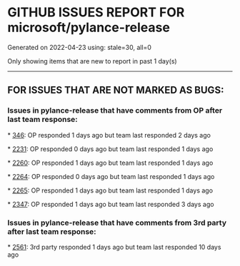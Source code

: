 
# GITHUB ISSUES REPORT FOR microsoft/pylance-release


Generated on 2022-04-23 using: stale=30, all=0


Only showing items that are new to report in past 1 day(s)


---

## FOR ISSUES THAT ARE NOT MARKED AS BUGS:


### Issues in pylance-release that have comments from OP after last team response:


\* [346](https://github.com/microsoft/pylance-release/issues/346 "Support for doccer-style docstring expansion"): OP responded 1 days ago but team last responded 2 days ago

\* [2231](https://github.com/microsoft/pylance-release/issues/2231 "markdown rendering issues"): OP responded 0 days ago but team last responded 1 days ago

\* [2260](https://github.com/microsoft/pylance-release/issues/2260 "Pylance doesn't trigger if file created by command code"): OP responded 1 days ago but team last responded 1 days ago

\* [2264](https://github.com/microsoft/pylance-release/issues/2264 "Help window tooltip **bold** rendering"): OP responded 0 days ago but team last responded 1 days ago

\* [2265](https://github.com/microsoft/pylance-release/issues/2265 "trying to install pylance on vsc (osx) and it never finishes"): OP responded 1 days ago but team last responded 1 days ago

\* [2347](https://github.com/microsoft/pylance-release/issues/2347 "Poor performance"): OP responded 1 days ago but team last responded 3 days ago

### Issues in pylance-release that have comments from 3rd party after last team response:


\* [2561](https://github.com/microsoft/pylance-release/issues/2561 "Cannot import django"): 3rd party responded 1 days ago but team last responded 10 days ago
